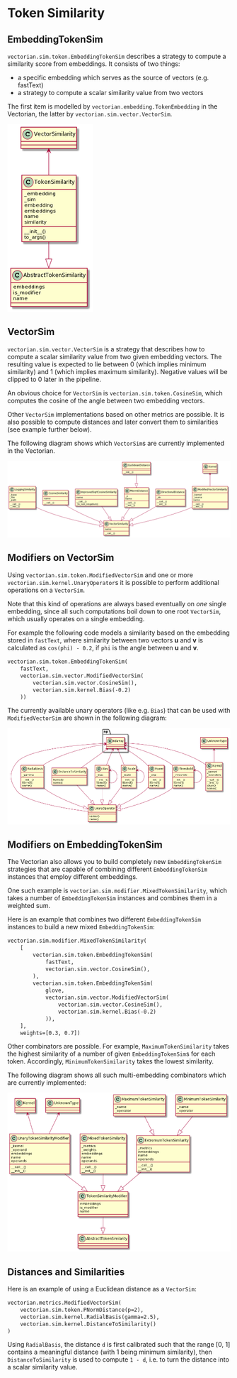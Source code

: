 # Token Similarity

## EmbeddingTokenSim

`vectorian.sim.token.EmbeddingTokenSim` describes a strategy to compute a similarity
score from embeddings. It consists of two things:

* a specific embedding which serves as the source of vectors (e.g. fastText)
* a strategy to compute a scalar similarity value from two vectors

The first item is modelled by `vectorian.embedding.TokenEmbedding` in the Vectorian, the
latter by `vectorian.sim.vector.VectorSim`.

![Basic Operators implementing EmbeddingTokenSim](images/sim_token.png)

## VectorSim

`vectorian.sim.vector.VectorSim` is a strategy that describes how to
compute a scalar similarity value from two given embedding vectors. The resulting
value is expected to lie between 0 (which implies minimum similarity) and 1 (which
implies maximum similarity). Negative values will be clipped to 0 later in the
pipeline.

An obvious choice for `VectorSim` is `vectorian.sim.token.CosineSim`,
which computes the cosine of the angle between two embedding vectors.

Other `VectorSim` implementations based on other metrics are possible. It is
also possible to compute distances and later convert them to similarities (see
example further below).

The following diagram shows which `VectorSim`s are currently implemented
in the Vectorian.

![Basic Operators implementing EmbeddingTokenSim](images/sim_vector.png)

## Modifiers on VectorSim

Using `vectorian.sim.token.ModifiedVectorSim` and one or more
`vectorian.sim.kernel.UnaryOperator`s it is possible to perform additional
operations on a `VectorSim`.

Note that this kind of operations are always based eventually on *one* single
embedding, since all such computations boil down to one root `VectorSim`,
which usually operates on a single embedding.

For example the following code models a similarity based on the embedding stored
in `fastText`, where similarity between two vectors **u** and **v** is calculated
as `cos(phi) - 0.2`, if `phi` is the angle between **u** and **v**.

```
vectorian.sim.token.EmbeddingTokenSim(
    fastText,
    vectorian.sim.vector.ModifiedVectorSim(
        vectorian.sim.vector.CosineSim(),
        vectorian.sim.kernel.Bias(-0.2)
    ))
```

The currently available unary operators (like e.g. `Bias`) that can be used
with `ModifiedVectorSim` are shown in the following diagram:

![Kernels for modifying similarities](images/sim_kernel.png)

## Modifiers on EmbeddingTokenSim

The Vectorian also allows you to build completely new `EmbeddingTokenSim`
strategies that are capable of combining different `EmbeddingTokenSim` instances
that employ different embeddings.

One such example is `vectorian.sim.modifier.MixedTokenSimilarity`, which takes a
number of `EmbeddingTokenSim` instances and combines them in a weighted sum.

Here is an example that combines two different `EmbeddingTokenSim` instances to
build a new mixed `EmbeddingTokenSim`:

```
vectorian.sim.modifier.MixedTokenSimilarity(
	[
        vectorian.sim.token.EmbeddingTokenSim(
            fastText,
            vectorian.sim.vector.CosineSim(),
        ),
        vectorian.sim.token.EmbeddingTokenSim(
            glove,
            vectorian.sim.vector.ModifiedVectorSim(
                vectorian.sim.vector.CosineSim(),
                vectorian.sim.kernel.Bias(-0.2)
            )),
    ],
    weights=[0.3, 0.7])
```

Other combinators are possible. For example, `MaximumTokenSimilarity` takes the
highest similarity of a number of given `EmbeddingTokenSim`s for each token.
Accordingly, `MinimumTokenSimilarity` takes the lowest similarity.

The following diagram shows all such multi-embedding combinators which are
currently implemented:

![Classes implementing modified tokens similarity computations](images/sim_modifier.png)

## Distances and Similarities

Here is an example of using a Euclidean distance as a `VectorSim`:

```
vectorian.metrics.ModifiedVectorSim(
    vectorian.sim.token.PNormDistance(p=2),
    vectorian.sim.kernel.RadialBasis(gamma=2.5),
    vectorian.sim.kernel.DistanceToSimilarity()
)
```

Using `RadialBasis`, the distance `d` is first calibrated such that the range
[0, 1] contains a meaningful distance (with 1 being minimum similarity), then
`DistanceToSimilarity` is used to compute `1 - d`, i.e. to turn the distance
into a scalar similarity value.
